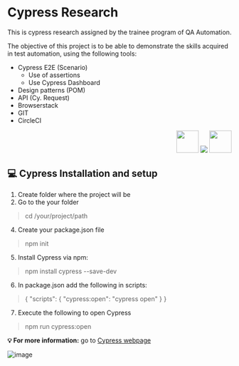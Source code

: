 # Cypress Research

This is cypress research assigned by the trainee program of QA Automation.

The objective of this project is to be able to demonstrate the skills acquired in test automation, using the following tools:

- Cypress E2E (Scenario)
  - Use of assertions
  - Use Cypress Dashboard 
- Design patterns (POM)
- API (Cy. Request)
- Browserstack
- GIT
- CircleCI
<p align="right">
  <a>
  <img src="https://yt3.ggpht.com/iD0oePTGV8tZwEEP_WEG2rvyNiQAVfmjhawFMCj17ARjjmw-J70k9NDjSE5QTzD9Vk3ayBU=s88-c-k-c0x00ffffff-no-rj" width="50"/>
    <img src="https://skillicons.dev/icons?i=js,nodejs,git,github" />
    <img src="https://cdn.icon-icons.com/icons2/2622/PNG/512/brand_circleci_icon_158961.png" width="50"/>
  </a>
</p>

<h2><span class="emoji">💻</span> Cypress Installation and setup </h2>

1. Create folder where the project will be
2. Go to the your folder
> cd /your/project/path
4. Create your package.json file
> npm init
5. Install Cypress via npm:
> npm install cypress --save-dev
6. In package.json add the following in scripts:
>{
  "scripts": {
    "cypress:open": "cypress open"
  }
}
7. Execute the following to open Cypress
>npm run cypress:open 

<strong><g-emoji class="g-emoji" alias="bulb" fallback-src="https://github.githubassets.com/images/icons/emoji/unicode/1f4a1.png">💡</g-emoji> For more information:</strong> go to [Cypress webpage](https://docs.cypress.io/guides/getting-started/installing-cypress#What-you-ll-learn)

![image](https://user-images.githubusercontent.com/23398107/195535737-e7c6d2d6-1270-426f-9ba5-5795655fb188.png)




